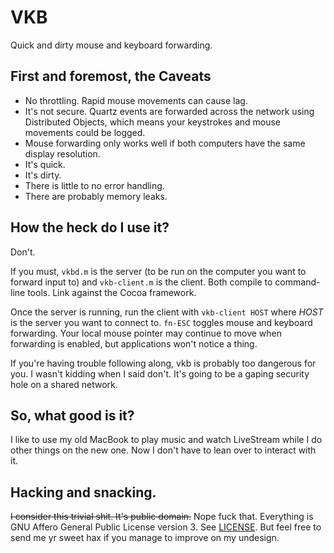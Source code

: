 # VKB
Quick and dirty mouse and keyboard forwarding.

## First and foremost, the Caveats

* No throttling. Rapid mouse movements can cause lag.
* It's not secure. Quartz events are forwarded across the network using Distributed Objects, which means your keystrokes and mouse movements could be logged.
* Mouse forwarding only works well if both computers have the same display resolution.
* It's quick.
* It's dirty.
* There is little to no error handling.
* There are probably memory leaks.

## How the heck do I use it?
Don't.

If you must, `vkbd.m` is the server (to be run on the computer you want to forward input to) and `vkb-client.m` is the client. Both compile to command-line tools. Link against the Cocoa framework.

Once the server is running, run the client with `vkb-client HOST` where _HOST_ is the server you want to connect to. `fn-ESC` toggles mouse and keyboard forwarding. Your local mouse pointer may continue to move when forwarding is enabled, but applications won't notice a thing.

If you're having trouble following along, vkb is probably too dangerous for you. I wasn't kidding when I said don't. It's going to be a gaping security hole on a shared network.

## So, what good is it?
I like to use my old MacBook to play music and watch LiveStream while I do other things on the new one. Now I don't have to lean over to interact with it.

## Hacking and snacking.
~~I consider this trivial shit. It's public domain.~~ Nope fuck that. Everything is GNU Affero General Public License version 3. See [LICENSE](LICENSE). But feel free to send me yr sweet hax if you manage to improve on my undesign.
